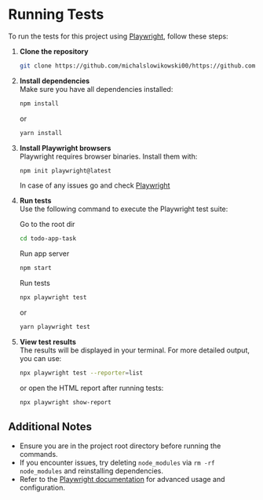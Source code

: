 # Running Tests

To run the tests for this project using [Playwright](https://playwright.dev/), follow these steps:

1. **Clone the repository**  
   ```bash
   git clone https://github.com/michalslowikowski00/https://github.com/michalslowikowski00/
   ```

2. **Install dependencies**  
    Make sure you have all dependencies installed:

   ```bash
   npm install
   ```

   or

   ```bash
   yarn install
   ```

3. **Install Playwright browsers**  
   Playwright requires browser binaries. Install them with:

   ```bash
   npm init playwright@latest
   ```

   In case of any issues go and check [Playwright](https://playwright.dev/docs/intro#installing-playwright)

4. **Run tests**  
   Use the following command to execute the Playwright test suite:

   Go to the root dir

   ```bash
   cd todo-app-task
   ```

   Run app server

   ```bash
   npm start
   ```

   Run tests

   ```bash
   npx playwright test
   ```

   or

   ```bash
   yarn playwright test
   ```

5. **View test results**  
   The results will be displayed in your terminal. For more detailed output, you can use:
   ```bash
   npx playwright test --reporter=list
   ```
   or open the HTML report after running tests:
   ```bash
   npx playwright show-report
   ```

## Additional Notes

- Ensure you are in the project root directory before running the commands.
- If you encounter issues, try deleting `node_modules` via `rm -rf node_modules` and reinstalling dependencies.
- Refer to the [Playwright documentation](https://playwright.dev/docs/intro) for advanced usage and configuration.
